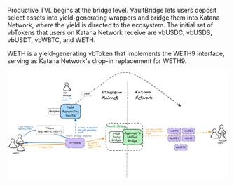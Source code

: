 Productive TVL begins at the bridge level. VaultBridge lets users deposit select assets into yield-generating wrappers and bridge them into Katana Network, where the yield is directed to the ecosystem.
The initial set of vbTokens that users on Katana Network receive are vbUSDC, vbUSDS, vbUSDT, vbWBTC, and WETH.

WETH is a yield-generating vbToken that implements the WETH9 interface, serving as Katana Network's drop-in replacement for WETH9.

![Vault Bridge](vb-tokens.png)